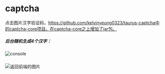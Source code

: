 
# captcha
点击图片汉字验证码，https://github.com/kelvinyeung0323/taurus-captcha中的captcha-core项目。在captcha-core之上增加了jar包。

##### 后台随机生成4个汉字：
![console](C:\Users\Administrator\Desktop\1.jpg)

##### 
![返回前端的图片](C:\Users\Administrator\Desktop\v\1.jpg)
